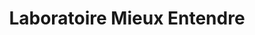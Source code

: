 ---
title: "Laboratoire Mieux Entendre"
url: /poissy/laboratoire-mieux-entendre/
shop: les appareils auditifs
---